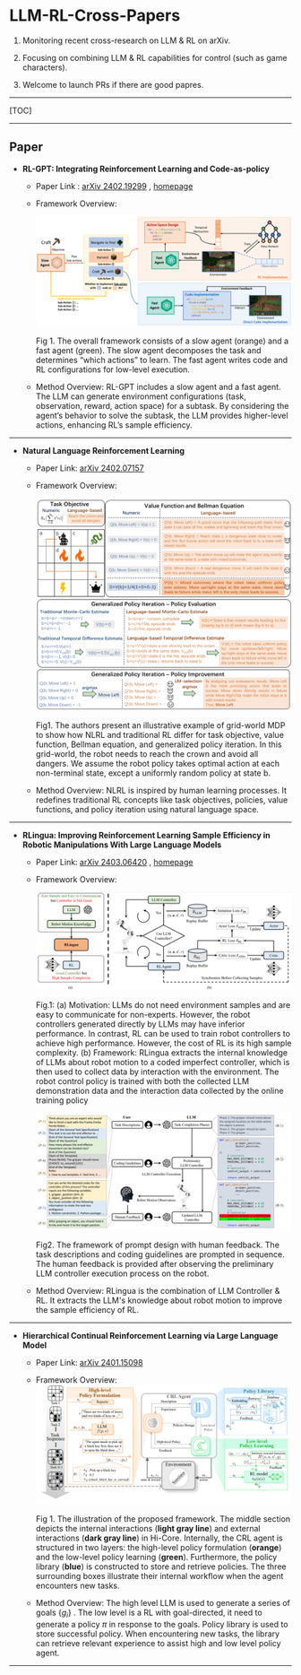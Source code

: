 

# LLM-RL-Cross-Papers

1. Monitoring recent cross-research on LLM &amp; RL on arXiv.
2. Focusing on combining LLM & RL capabilities for control (such as game characters).

3. Welcome to launch PRs if there are good papres.

***

[TOC]



***

## Paper



- **RL-GPT: Integrating Reinforcement Learning and Code-as-policy**

    - Paper Link : [arXiv 2402.19299](https://arxiv.org/abs/2402.19299) ,  [homepage](https://sites.google.com/view/rl-gpt/)

    - Framework Overview: 

        <img src="./images/RL-GPT framework.png" alt="RL-GPT framework" style="zoom: 50%;" />

        Fig 1.  The overall framework consists of a slow agent (orange) and a fast agent (green). The slow agent decomposes the task and determines “which actions” to learn. The fast agent writes code and RL configurations for low-level execution.

    - Method Overview:  RL-GPT includes a slow agent and a fast agent.  The LLM can generate environment configurations (task, observation, reward, action space) for a subtask. By considering the agent’s behavior to solve the subtask, the LLM provides higher-level actions, enhancing RL’s sample efficiency.


***

- **Natural Language Reinforcement Learning**
  - Paper Link: [arXiv 2402.07157](https://arxiv.org/abs/2402.07157) 

  - Framework Overview: 

      <img src="./images/NLRL.png" style="zoom:50%;" />

      Fig1. The authors present an illustrative example of grid-world MDP to show how NLRL and traditional RL differ for task objective, value function, Bellman equation, and generalized policy iteration. In this grid-world, the robot needs to reach the crown and avoid all dangers. We assume the robot policy takes optimal action at each non-terminal state, except a uniformly random policy at state b.

  - Method Overview: NLRL is inspired by human learning processes. It redefines traditional RL concepts like task objectives, policies, value functions, and policy iteration using natural language space. 

***

- **RLingua: Improving Reinforcement Learning Sample Efficiency in Robotic Manipulations With Large Language Models**
  - Paper Link: [arXiv 2403.06420](https://arxiv.org/abs/2403.06420) , [homepage](https://rlingua.github.io/)
  
  - Framework Overview:
  
      <img src="./images/RLingua framework.png" alt="RLingua framework" style="zoom: 80%;" />
  
      Fig.1:  (a) Motivation: LLMs do not need environment samples and are easy to communicate for non-experts. However, the robot controllers generated directly by LLMs may have inferior performance. In contrast, RL can be used to train robot controllers to achieve high performance. However, the cost of RL is its high sample complexity. (b) Framework: RLingua extracts the internal knowledge of LLMs about robot motion to a coded imperfect controller, which is then used to collect data by interaction with the environment. The robot control policy is trained with both the collected LLM demonstration data and the interaction data collected by the online training policy
  
      <img src="./images/RLingua 2.png" alt="RLingua 2" style="zoom:50%;" />
  
      Fig2. The framework of prompt design with human feedback. The task descriptions and coding guidelines are prompted in sequence. The human feedback is provided after observing the preliminary LLM controller execution process on the robot.
  
  - Method Overview: RLingua is the combination of LLM Controller & RL. It extracts the LLM's knowledge about robot motion to improve the sample efficiency of RL.  

***

- **Hierarchical Continual Reinforcement Learning via Large Language Model**

    - Paper Link: [arXiv 2401.15098](https://arxiv.org/abs/2401.15098)

    - Framework Overview: 
      <img src="./images/Hi-Core.png" style="zoom:67%;" />

      Fig 1. The illustration of the proposed framework. The middle section depicts the internal interactions (**light gray line**) and external interactions (**dark gray line**) in Hi-Core. Internally, the CRL agent is structured in two layers: the high-level policy formulation (**orange**) and the low-level policy learning (**green**). Furthermore, the policy library (**blue**) is constructed to store and retrieve policies. The three surrounding boxes illustrate their internal workflow when the agent encounters new tasks.

    - Method Overview: The high level LLM is used to generate a series of goals $\{g_i\}$ . The low level is a RL with goal-directed, it need to generate a policy $\pi$ in response to the goals. Policy library is used to store successful policy. When encountering new tasks, the library can retrieve relevant experience to assist high and low level policy agent.

***

